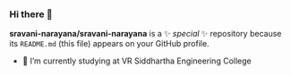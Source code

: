 ### Hi there 👋

**sravani-narayana/sravani-narayana** is a ✨ _special_ ✨ repository because its `README.md` (this file) appears on your GitHub profile.


- 🔭 I’m currently studying at VR Siddhartha Engineering College
